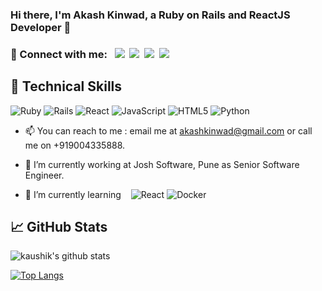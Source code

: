<!---
- 👋 Hi, I’m @akashkinwad
- 👀 I’m interested in Ruby On Rails, React JS & Python
- 🌱 I’m currently learning React JS
- 💞️ I’m looking to collaborate on Ruby, Ruby on Rails, Python, React JS
- 📫 How to reach me : email me at akashkinwad@gmail.com or call me on +919004335888

akashkinwad/akashkinwad is a ✨ special ✨ repository because its `README.md` (this file) appears on your GitHub profile.
You can click the Preview link to take a look at your changes.
--->

### Hi there, I'm Akash Kinwad, a Ruby on Rails and ReactJS Developer 👋

### 🤝 Connect with me: &nbsp;&nbsp;<a href="https://www.linkedin.com/in/akashkinwad/"><img src="https://img.shields.io/badge/linkedin-%230077B5.svg?&style=for-the-badge&logo=linkedin&logoColor=white" /></a>&nbsp;&nbsp;<a href="https://twitter.com/Akashkinwad"><img src="https://img.shields.io/badge/Twitter-1DA1F2?style=for-the-badge&logo=twitter&logoColor=white" /></a>&nbsp;&nbsp;<a href="https://dev.to/akashkinwad"><img src="https://img.shields.io/badge/dev.to-0A0A0A?style=for-the-badge&logo=devdotto&logoColor=white" /></a>&nbsp;&nbsp;<a href="https://akashkinwad.herokuapp.com"><img src="https://img.shields.io/badge/heroku-%230077B5.svg?&style=for-the-badge&logo=heroku&logoColor=white" /></a>&nbsp;&nbsp;

## 💼 Technical Skills

![Ruby](https://img.shields.io/badge/ruby-%23CC342D.svg?style=for-the-badge&logo=ruby&logoColor=white)
![Rails](https://img.shields.io/badge/rails-%23CC0000.svg?style=for-the-badge&logo=ruby-on-rails&logoColor=white)
![React](https://img.shields.io/badge/react-%2320232a.svg?style=for-the-badge&logo=react&logoColor=%2361DAFB)
![JavaScript](https://img.shields.io/badge/javascript-%23323330.svg?style=for-the-badge&logo=javascript&logoColor=%23F7DF1E)
![HTML5](https://img.shields.io/badge/html5-%23E34F26.svg?style=for-the-badge&logo=html5&logoColor=white)
![Python](https://img.shields.io/badge/python-%23E34F26.svg?style=for-the-badge&logo=python&logoColor=green)

- 📫 You can reach to me : email me at akashkinwad@gmail.com or call me on +919004335888.

- 🔭 I’m currently working at Josh Software, Pune as Senior Software Engineer.
- 🌱 I’m currently learning &nbsp;&nbsp;
![React](https://img.shields.io/badge/react-%2320232a.svg?style=for-the-badge&logo=react&logoColor=%2361DAFB)
![Docker](https://img.shields.io/badge/docker-%230db7ed.svg?style=for-the-badge&logo=docker&logoColor=white)

<!-- - 👯 I’m looking to collaborate on ... -->
<!-- - 🤔 I’m looking for help with ... -->
<!-- - 💬 Ask me about ... -->
<!-- - 📫 How to reach me: ... -->
<!-- - 😄 Pronouns: ... -->
<!-- - ⚡ Fun fact: ... -->

## 📈 GitHub Stats 

![kaushik's github stats](https://github-readme-stats.vercel.app/api?username=akashkinwad)

[![Top Langs](https://github-readme-stats.vercel.app/api/top-langs/?username=akashkinwad&layout=compact)](https://github.com/akashkinwad)
